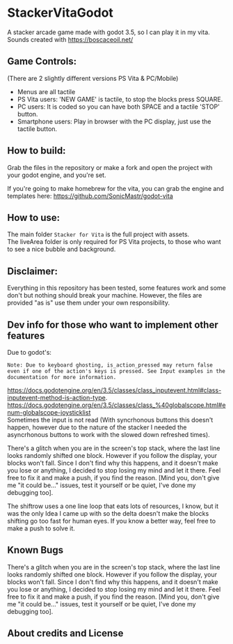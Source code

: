 # StackerVitaGodot
A stacker arcade game made with godot 3.5, so I can play it in my vita.\
Sounds created with https://boscaceoil.net/

## Game Controls:
 (There are 2 slightly different versions PS Vita & PC/Mobile)

- Menus are all tactile
- PS Vita users: 'NEW GAME' is tactile, to stop the blocks press SQUARE.
- PC users: It is coded so you can have both SPACE and a tactile 'STOP' button.
- Smartphone users: Play in browser with the PC display, just use the tactile button.

## How to build:
Grab the files in the repository or make a fork and open the project with your godot engine, and you're set.

If you're going to make homebrew for the vita, you can grab the engine and templates here: https://github.com/SonicMastr/godot-vita

## How to use:
The main folder `Stacker for Vita` is the full project with assets.\
The liveArea folder is only required for PS Vita projects, to those who want to see a nice bubble and background.

## Disclaimer:
Everything in this repository has been tested, some features work and some don't but nothing should break your machine. However, the files are provided "as is" use them under your own responsibility.

## Dev info for those who want to implement other features

Due to godot's:
```
Note: Due to keyboard ghosting, is_action_pressed may return false even if one of the action's keys is pressed. See Input examples in the documentation for more information.
``` 
https://docs.godotengine.org/en/3.5/classes/class_inputevent.html#class-inputevent-method-is-action-type.
https://docs.godotengine.org/en/3.5/classes/class_%40globalscope.html#enum-globalscope-joysticklist \
Sometimes the input is not read (With syncrhonous buttons this doesn't happen, however due to the nature of the stacker 
I needed the asyncrhonous buttons to work with the slowed down refreshed times).

There's a glitch when you are in the screen's top stack, where the last line looks randomly shifted one block. However if you follow the display, your blocks won't fall. Since I don't find why this happens, and it doesn't make you lose or anything, I decided to stop losing my mind and let it there. Feel free to fix it and make a push, if you find the reason. 
[Mind you, don't give me "it could be..." issues, test it yourself or be quiet, I've done my debugging too].

The shiftrow uses a one line loop that eats lots of resources, I know, but it was the only Idea I came up with so the delta doesn't make the blocks shifting go too fast for human eyes. If you know a better way, feel free to make a push to solve it.

## Known Bugs

There's a glitch when you are in the screen's top stack, where the last line looks randomly shifted one block. However if you follow the display, your blocks won't fall. Since I don't find why this happens, and it doesn't make you lose or anything, I decided to stop losing my mind and let it there. Feel free to fix it and make a push, if you find the reason. 
[Mind you, don't give me "it could be..." issues, test it yourself or be quiet, I've done my debugging too].

## About credits and License

